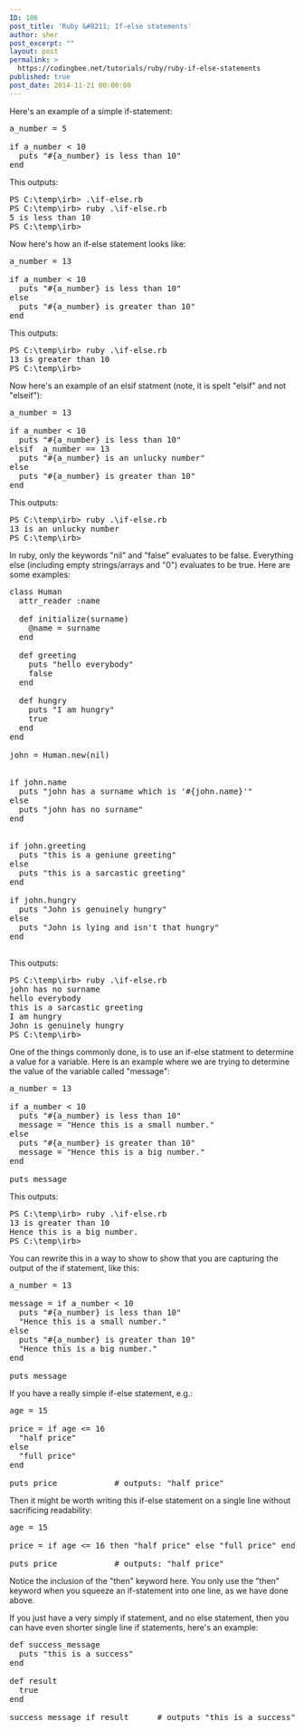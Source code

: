 ```yaml
---
ID: 186
post_title: 'Ruby &#8211; If-else statements'
author: sher
post_excerpt: ""
layout: post
permalink: >
  https://codingbee.net/tutorials/ruby/ruby-if-else-statements
published: true
post_date: 2014-11-21 00:00:00
---
```

Here's an example of a simple if-statement:

<pre>
a_number = 5

if a_number < 10
  puts "#{a_number} is less than 10"
end  
</pre>

This outputs:

<pre>
PS C:\temp\irb> .\if-else.rb
PS C:\temp\irb> ruby .\if-else.rb
5 is less than 10
PS C:\temp\irb>
</pre>

Now here's how an if-else statement looks like:

<pre>
a_number = 13

if a_number < 10
  puts "#{a_number} is less than 10"
else  
  puts "#{a_number} is greater than 10"
end  
</pre>

This outputs:

<pre>
PS C:\temp\irb> ruby .\if-else.rb
13 is greater than 10
PS C:\temp\irb>
</pre>

Now here's an example of an elsif statment (note, it is spelt "elsif" and not "elseif"):

<pre>
a_number = 13

if a_number < 10
  puts "#{a_number} is less than 10"
elsif  a_number == 13
  puts "#{a_number} is an unlucky number"
else
  puts "#{a_number} is greater than 10"
end  
</pre>

This outputs:

<pre>
PS C:\temp\irb> ruby .\if-else.rb
13 is an unlucky number
PS C:\temp\irb>
</pre>

In ruby, only the keywords "nil" and "false" evaluates to be false. Everything else (including empty strings/arrays and "0") evaluates to be true. Here are some examples:

<pre>
class Human
  attr_reader :name
 
  def initialize(surname) 
    @name = surname
  end 

  def greeting 
    puts "hello everybody"
	false
  end
  
  def hungry 
    puts "I am hungry"
	true
  end
end

john = Human.new(nil)


if john.name 
  puts "john has a surname which is '#{john.name}'"
else 
  puts "john has no surname"  
end  


if john.greeting 
  puts "this is a geniune greeting"
else 
  puts "this is a sarcastic greeting"
end  
 
if john.hungry
  puts "John is genuinely hungry"
else 
  puts "John is lying and isn't that hungry"
end  

</pre>

This outputs:

<pre>
PS C:\temp\irb> ruby .\if-else.rb
john has no surname
hello everybody
this is a sarcastic greeting
I am hungry
John is genuinely hungry
PS C:\temp\irb>
</pre>


One of the things commonly done, is to use an if-else statment to determine a value for a variable. Here is an example where we are trying to determine the value of the variable called "message":


<pre>
a_number = 13

if a_number < 10
  puts "#{a_number} is less than 10"
  message = "Hence this is a small number."
else  
  puts "#{a_number} is greater than 10"
  message = "Hence this is a big number."
end  

puts message
</pre>

This outputs:

<pre>
PS C:\temp\irb> ruby .\if-else.rb
13 is greater than 10
Hence this is a big number.
PS C:\temp\irb>
</pre>


You can rewrite this in a way to show to show that you are capturing the output of the if statement, like this:

<pre>
a_number = 13

message = if a_number < 10
  puts "#{a_number} is less than 10"
  "Hence this is a small number."
else  
  puts "#{a_number} is greater than 10"
  "Hence this is a big number."
end  

puts message
</pre>

If you have a really simple if-else statement, e.g.:

<pre>
age = 15

price = if age <= 16   
  "half price"
else  
  "full price"
end  

puts price            # outputs: "half price"
</pre>

Then it might be worth writing this if-else statement on a single line without sacrificing readability:

<pre>
age = 15

price = if age <= 16 then "half price" else "full price" end  

puts price            # outputs: "half price"
</pre>

Notice the inclusion of the "then" keyword here. You only use the "then" keyword when you squeeze an if-statement into one line, as we have done above. 

If you just have a very simply if statement, and no else statement, then you can have even shorter single line if statements, here's an example:


<pre>
def success_message
  puts "this is a success"
end

def result 
  true
end

success_message if result      # outputs "this is a success"
</pre>